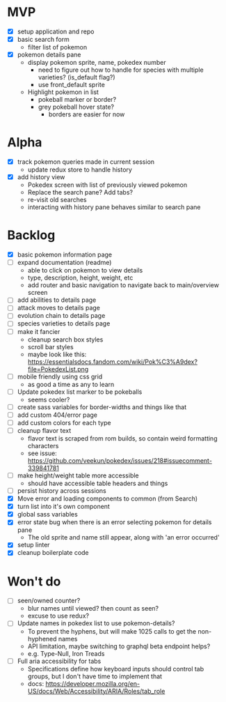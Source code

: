 # MVP

- [x] setup application and repo
- [x] basic search form
  - filter list of pokemon
- [x] pokemon details pane
  - display pokemon sprite, name, pokedex number
    - need to figure out how to handle for species with multiple varieties? (is_default flag?)
    - use front_default sprite
  - Highlight pokemon in list
    - pokeball marker or border?
    - grey pokeball hover state?
      - borders are easier for now

# Alpha

- [x] track pokemon queries made in current session
  - update redux store to handle history
- [x] add history view
  - Pokedex screen with list of previously viewed pokemon
  - Replace the search pane? Add tabs?
  - re-visit old searches
  - interacting with history pane behaves similar to search pane

# Backlog

- [x] basic pokemon information page
- [ ] expand documentation (readme)
  - able to click on pokemon to view details
  - type, description, height, weight, etc
  - add router and basic navigation to navigate back to main/overview screen
- [ ] add abilities to details page
- [ ] attack moves to details page
- [ ] evolution chain to details page
- [ ] species varieties to details page
- [ ] make it fancier
  - cleanup search box styles
  - scroll bar styles
  - maybe look like this: https://essentialsdocs.fandom.com/wiki/Pok%C3%A9dex?file=PokedexList.png
- [ ] mobile friendly using css grid
  - as good a time as any to learn
- [ ] Update pokedex list marker to be pokeballs
  - seems cooler?
- [ ] create sass variables for border-widths and things like that
- [ ] add custom 404/error page
- [ ] add custom colors for each type
- [ ] cleanup flavor text
  - flavor text is scraped from rom builds, so contain weird formatting characters
  - see issue: https://github.com/veekun/pokedex/issues/218#issuecomment-339841781
- [ ] make height/weight table more accessible
  - should have accessible table headers and things
- [ ] persist history across sessions
- [x] Move error and loading components to common (from Search)
- [x] turn list into it's own component
- [x] global sass variables
- [x] error state bug when there is an error selecting pokemon for details pane
  - The old sprite and name still appear, along with 'an error occurred'
- [x] setup linter
- [x] cleanup boilerplate code

# Won't do

- [ ] seen/owned counter?
  - blur names until viewed? then count as seen?
  - excuse to use redux?
- [ ] Update names in pokedex list to use pokemon-details?
  - To prevent the hyphens, but will make 1025 calls to get the non-hyphened names
  - API limitation, maybe switching to graphql beta endpoint helps?
  - e.g. Type-Null, Iron Treads
- [ ] Full aria accessibility for tabs
  - Specifications define how keyboard inputs should control tab groups, but I don't have time to implement that
  - docs: https://developer.mozilla.org/en-US/docs/Web/Accessibility/ARIA/Roles/tab_role
